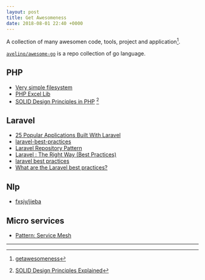 ```yaml
---
layout: post
title: Get Awesomeness
date: 2018-08-01 22:40 +0000
---
```


A collection of many awesomen code, tools, project and application[^1].

[^1]: [getawesomeness](https://getawesomeness.herokuapp.com/get/laravel)

[`avelino/awesome-go`](https://github.com/avelino/awesome-go) is a repo collection of go language.



## PHP
* [Very simple filesystem ](https://github.com/michael-donat/php-vfs)
* [PHP Excel Lib](https://github.com/PHPOffice/PhpSpreadsheet)
* [SOLID Design Principles in PHP](https://github.com/wataridori/solid-php-example) [^2]

[^2]: [SOLID Design Principles Explained](https://stackify.com/solid-design-principles/)



## Laravel
* [25 Popular Applications Built With Laravel](https://vegibit.com/25-popular-applications-built-with-laravel/)
* [laravel-best-practices](https://github.com/alexeymezenin/laravel-best-practices#do-not-get-data-from-the-env-file-directly)
* [Laravel Repository Pattern](https://vegibit.com/laravel-repository-pattern/)
* [Laravel : The Right Way (Best Practices)](https://medium.com/@adebsalert/laravel-the-right-way-best-practices-2346cd6c5d89)
* [laravel best practices](http://www.laravelbestpractices.com)
* [What are the Laravel best practices?](https://www.quora.com/What-are-the-Laravel-best-practices)

## Nlp
* [fxsjy/jieba](https://github.com/fxsjy/jieba)


## Micro services
* [Pattern: Service Mesh](http://philcalcado.com/2017/08/03/pattern_service_mesh.html)


---